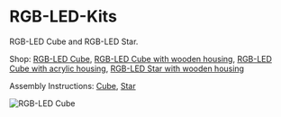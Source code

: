 # RGB-LED-Kits
RGB-LED Cube and RGB-LED Star.

Shop: 
[RGB-LED Cube](http://www.watterott.com/en/RGB-LED-Cube-Light-Version), 
[RGB-LED Cube with wooden housing](http://www.watterott.com/en/RGB-LED-Cube-with-wooden-cabinet), 
[RGB-LED Cube with acrylic housing](http://www.watterott.com/en/RGB-LED-Cube-with-acrylic-housing), 
[RGB-LED Star with wooden housing](http://www.watterott.com/en/RGB-LED-Star-with-wooden-housing)

Assembly Instructions: 
[Cube](https://raw.github.com/watterott/RGB-LED-Kits/master/docu/rgb-led-cube_de.pdf), 
[Star](https://www.youtube.com/watch?v=gO_weM_413U)

![RGB-LED Cube](https://raw.github.com/watterott/RGB-LED-Cube/master/img/rgb-led-cube.jpg)
